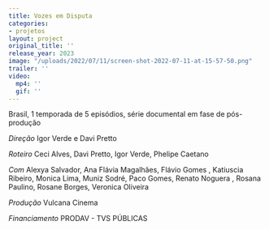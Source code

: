 ```yaml
---
title: Vozes em Disputa
categories:
- projetos
layout: project
original_title: ''
release_year: 2023
image: "/uploads/2022/07/11/screen-shot-2022-07-11-at-15-57-50.png"
trailer: ''
video:
  mp4: ''
  gif: ''
---
```


Brasil, 1 temporada de 5 episódios, série documental em fase de pós-produção

_Direção_
Igor Verde e Davi Pretto

_Roteiro_
Ceci Alves, Davi Pretto, Igor Verde, Phelipe Caetano

_Com_
Alexya Salvador, Ana Flávia Magalhães, Flávio Gomes , Katiuscia Ribeiro, Monica Lima, Muniz Sodré, Paco Gomes, Renato Noguera , Rosana Paulino, Rosane Borges, Veronica Oliveira

_Produção_
Vulcana Cinema

_Financiamento_
PRODAV - TVS PÚBLICAS